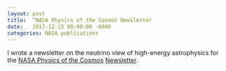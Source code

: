 ```yaml
---
layout: post
title:  “NASA Physics of the Cosmos Newsletter
date:   2017-12-15 08:00:00 -0800
categories: NASA publications 
---
```


I wrote a newsletter on the neutrino view of high-energy astrophysics for the [NASA Physics of the Cosmos][pcos] [Newsletter][news]. 

[pcos]: https://pcos.gsfc.nasa.gov
[news]: https://pcos.gsfc.nasa.gov/newsletters/PCOS-Newsletter-V7-n1-Dec2017-Final.pdf